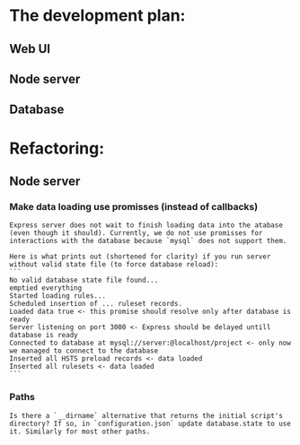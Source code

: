 # The development plan:
## Web UI
## Node server
## Database

# Refactoring:
## Node server

### Make data loading use promisses (instead of callbacks)
    Express server does not wait to finish loading data into the atabase (even though it should). Currently, we do not use promisses for interactions with the database because `mysql` does not support them.

    Here is what prints out (shortened for clarity) if you run server without valid state file (to force database reload):
    ```
    No valid database state file found...
    emptied everything
    Started loading rules...
    Scheduled insertion of ... ruleset records.
    Loaded data true <- this promise should resolve only after database is ready
    Server listening on port 3000 <- Express should be delayed untill database is ready
    Connected to database at mysql://server:@localhost/project <- only now we managed to connect to the database
    Inserted all HSTS preload records <- data loaded
    Inserted all rulesets <- data loaded
    ```

### Paths
    Is there a `__dirname` alternative that returns the initial script's directory? If so, in `configuration.json` update database.state to use it. Similarly for most other paths.
